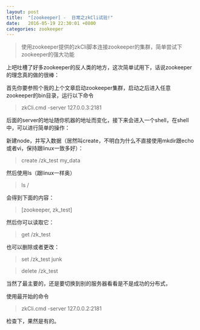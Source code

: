 ```yaml
---
layout: post
title:  "[zookeeper] -  日常之zkCli试验!"
date:   2016-05-19 22:30:01 +0800
categories: zookeeper
---
```


> 使用zookeeper提供的zkCli脚本连接zookeeper的集群，简单尝试下zookeeper的强大功能

<!--more-->


上吧吐槽了好多zookeeper的反人类的地方，这次简单试用下，话说zookeeper的理念真的做的很棒：

首先你要参照个我的上个文章启动zookeeper集群，启动之后进入任意zookeeper的bin目录，运行以下命令

> zkCli.cmd -server 127.0.0.3:2181

后面的server的地址随你机器的地址而变化，接下来会进入一个shell，在shell中，可以进行简单的操作：

新建node，并写入数据（居然叫create，不明白为什么不直接使用mkdir跟echo或者vi，保持跟linux一致多好）：

> create /zk_test my_data

然后使用ls（跟linux一样奥）

> ls /

会得到下面的内容：

> [zookeeper, zk_test]

然后你可以读取它：

> get /zk_test

也可以删除或者更改：

> set /zk_test junk

> delete /zk_test

当然了最主要的，还是要切换到别的服务器看看是不是成功的分布式，

使用最开始的命令

> zkCli.cmd -server 127.0.0.2:2181

检查下，果然是有的。